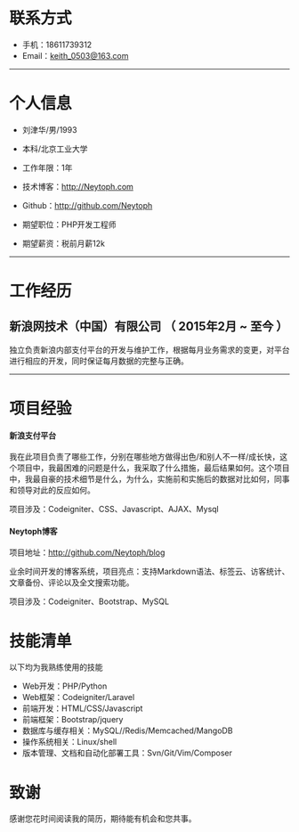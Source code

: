 
# 联系方式

- 手机：18611739312
- Email：keith_0503@163.com

---

# 个人信息

 - 刘津华/男/1993 
 - 本科/北京工业大学
 - 工作年限：1年
 - 技术博客：http://Neytoph.com
 - Github：http://github.com/Neytoph
 
 - 期望职位：PHP开发工程师
 - 期望薪资：税前月薪12k

---

# 工作经历

## 新浪网技术（中国）有限公司 （ 2015年2月 ~ 至今 ）
独立负责新浪内部支付平台的开发与维护工作，根据每月业务需求的变更，对平台进行相应的开发，同时保证每月数据的完整与正确。

---

# 项目经验

#### 新浪支付平台 
我在此项目负责了哪些工作，分别在哪些地方做得出色/和别人不一样/成长快，这个项目中，我最困难的问题是什么，我采取了什么措施，最后结果如何。这个项目中，我最自豪的技术细节是什么，为什么，实施前和实施后的数据对比如何，同事和领导对此的反应如何。

项目涉及：Codeigniter、CSS、Javascript、AJAX、Mysql

#### Neytoph博客

项目地址：http://github.com/Neytoph/blog

业余时间开发的博客系统，项目亮点：支持Markdown语法、标签云、访客统计、文章备份、评论以及全文搜索功能。

项目涉及：Codeigniter、Bootstrap、MySQL

# 技能清单

以下均为我熟练使用的技能

- Web开发：PHP/Python
- Web框架：Codeigniter/Laravel
- 前端开发：HTML/CSS/Javascript
- 前端框架：Bootstrap/jquery
- 数据库与缓存相关：MySQL//Redis/Memcached/MangoDB
- 操作系统相关：Linux/shell
- 版本管理、文档和自动化部署工具：Svn/Git/Vim/Composer

# 致谢
感谢您花时间阅读我的简历，期待能有机会和您共事。
